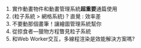 1. 實作動畫物件和動畫管理系統**超重要**通篇使用
2. (粒子系統 > 網格系統) ? 直覺 : 效率差
3. 不要動那個畫筆！讓繪圖管理系統幫你
4. 從掠食者—獵物方程瞥見粒子系統
5. 和Web Worker交互，多線程渲染是效能解決方案嗎? 